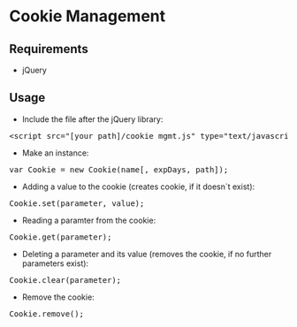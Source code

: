 
# Cookie Management

## Requirements

- jQuery

## Usage

- Include the file after the jQuery library:
<pre>&lt;script src="[your_path]/cookie_mgmt.js" type="text/javascript">&lt;/script></pre> 
- Make an instance:
<pre>var Cookie = new Cookie(name[, expDays, path]);</pre> 
- Adding a value to the cookie (creates cookie, if it doesn´t exist):
<pre>Cookie.set(parameter, value);</pre> 
- Reading a paramter from the cookie:
<pre>Cookie.get(parameter);</pre> 
- Deleting a parameter and its value (removes the cookie, if no further parameters exist):
<pre>Cookie.clear(parameter);</pre> 
- Remove the cookie:
<pre>Cookie.remove();</pre>
